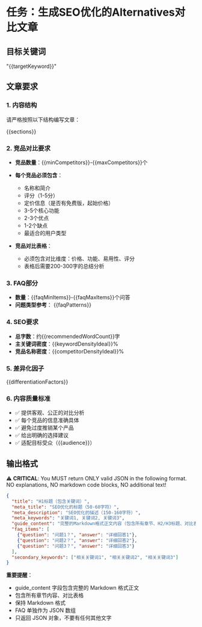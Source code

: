 # 任务：生成SEO优化的Alternatives对比文章

## 目标关键词
"{{targetKeyword}}"

## 文章要求

### 1. 内容结构
请严格按照以下结构编写文章：

{{sections}}

### 2. 竞品对比要求
- **竞品数量**：{{minCompetitors}}-{{maxCompetitors}}个
- **每个竞品必须包含**：
  - 名称和简介
  - 评分（1-5分）
  - 定价信息（是否有免费版，起始价格）
  - 3-5个核心功能
  - 2-3个优点
  - 1-2个缺点
  - 最适合的用户类型

- **竞品对比表格**：
  - 必须包含对比维度：价格、功能、易用性、评分
  - 表格后需要200-300字的总结分析

### 3. FAQ部分
- **数量**：{{faqMinItems}}-{{faqMaxItems}}个问答
- **问题类型参考**：
{{faqPatterns}}

### 4. SEO要求
- **总字数**：约{{recommendedWordCount}}字
- **主关键词密度**：{{keywordDensityIdeal}}%
- **竞品名称密度**：{{competitorDensityIdeal}}%

### 5. 差异化因子
{{differentiationFactors}}

### 6. 内容质量标准
- ✅ 提供客观、公正的对比分析
- ✅ 每个竞品的信息准确具体
- ✅ 避免过度推销某个产品
- ✅ 给出明确的选择建议
- ✅ 适配目标受众（{{audience}}）

## 输出格式

⚠️ **CRITICAL**: You MUST return ONLY valid JSON in the following format. NO explanations, NO markdown code blocks, NO additional text!

```json
{
  "title": "H1标题（包含关键词）",
  "meta_title": "SEO优化的标题（50-60字符）",
  "meta_description": "SEO优化的描述（150-160字符）",
  "meta_keywords": "关键词1, 关键词2, 关键词3",
  "guide_content": "完整的Markdown格式正文内容（包含所有章节、H2/H3标题、对比表格等）",
  "faq_items": [
    {"question": "问题1？", "answer": "详细回答1"},
    {"question": "问题2？", "answer": "详细回答2"},
    {"question": "问题3？", "answer": "详细回答3"}
  ],
  "secondary_keywords": ["相关关键词1", "相关关键词2", "相关关键词3"]
}
```

**重要提醒**：
- guide_content 字段包含完整的 Markdown 格式正文
- 包含所有章节内容、对比表格
- 保持 Markdown 格式
- FAQ 单独作为 JSON 数组
- 只返回 JSON 对象，不要有任何其他文字
